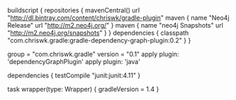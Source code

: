 buildscript {
	repositories {
		mavenCentral()
		url "http://dl.bintray.com/content/chriswk/gradle-plugin"
		maven {
			name "Neo4j Release"
		    url "http://m2.neo4j.org/"
		}
		maven {
			name "neo4j Snapshots"
		    url "http://m2.neo4j.org/snapshots"
		}
	}
	dependencies {
		classpath "com.chriswk.gradle:gradle-dependency-graph-plugin:0.2"
	}
}

group = "com.chriswk.gradle"
version = "0.1"
apply plugin: 'dependencyGraphPlugin'
apply plugin: 'java'

dependencies {
	testCompile "junit:junit:4.11"
}

task wrapper(type: Wrapper) {
	gradleVersion = 1.4
}
